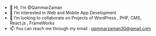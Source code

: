 - 👋 Hi, I’m @QammarZaman
- 👀 I’m interested in Web and Mobile App Development
- 💞️ I’m looking to collaborate on Projects of WordPress , PHP, CMS, React.js , FrameWorks
- 📫 You can reach me through my email : qammarzaman30@gmail.com

<!---
QammarZaman/QammarZaman is a ✨ special ✨ repository because its `README.md` (this file) appears on your GitHub profile.
You can click the Preview link to take a look at your changes.
--->
